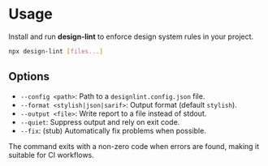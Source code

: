 # Usage

Install and run **design-lint** to enforce design system rules in your project.

```bash
npx design-lint [files...]
```

## Options

- `--config <path>`: Path to a `designlint.config.json` file.
- `--format <stylish|json|sarif>`: Output format (default `stylish`).
- `--output <file>`: Write report to a file instead of stdout.
- `--quiet`: Suppress output and rely on exit code.
- `--fix`: (stub) Automatically fix problems when possible.

The command exits with a non-zero code when errors are found, making it suitable for CI workflows.
